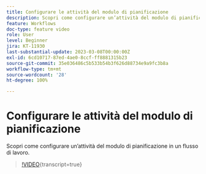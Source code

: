 ```yaml
---
title: Configurare le attività del modulo di pianificazione
description: Scopri come configurare un’attività del modulo di pianificazione in un flusso di lavoro.
feature: Workflows
doc-type: feature video
role: User
level: Beginner
jira: KT-11930
last-substantial-update: 2023-03-08T00:00:00Z
exl-id: 6cd10717-87ed-4ae0-8ccf-ff8881315b23
source-git-commit: 35e036486c5b533b54b3f626d88734e9a9fc3b8a
workflow-type: tm+mt
source-wordcount: '28'
ht-degree: 100%

---
```


# Configurare le attività del modulo di pianificazione

Scopri come configurare un’attività del modulo di pianificazione in un flusso di lavoro.

>[!VIDEO](https://video.tv.adobe.com/v/3416037?quality=12&learn=on){transcript=true}

